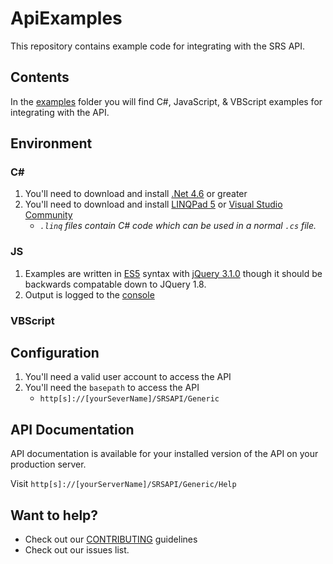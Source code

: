 # ApiExamples

This repository contains example code for integrating with the SRS API. 

## Contents

In the [examples](./examples) folder you will find C#, JavaScript, & VBScript examples for integrating with the API.

## Environment

### C# #

1. You'll need to download and install [.Net 4.6](https://www.microsoft.com/en-us/download/details.aspx?id=53344) or greater
1. You'll need to download and install [LINQPad 5](https://www.linqpad.net/download.aspx) or [Visual Studio Community](https://www.visualstudio.com/vs/community/)
    - *`.linq` files contain C# code which can be used in a normal `.cs` file.*

### JS

1. Examples are written in [ES5](https://kangax.github.io/compat-table/es5/) syntax with [jQuery 3.1.0](https://blog.jquery.com/2016/07/07/jquery-3-1-0-released-no-more-silent-errors/) though it should be backwards compatable down to JQuery 1.8. 
1. Output is logged to the [console](https://developers.google.com/web/tools/chrome-devtools/console/)


### VBScript

## Configuration

1. You'll need a valid user account to access the API
1. You'll need the `basepath` to access the API
    - `http[s]://[yourSeverName]/SRSAPI/Generic`

## API Documentation

API documentation is available for your installed version of the API on your production server.

Visit `http[s]://[yourServerName]/SRSAPI/Generic/Help`

## Want to help?

- Check out our [CONTRIBUTING](./CONTRIBUTNG.md) guidelines
- Check out our issues list.